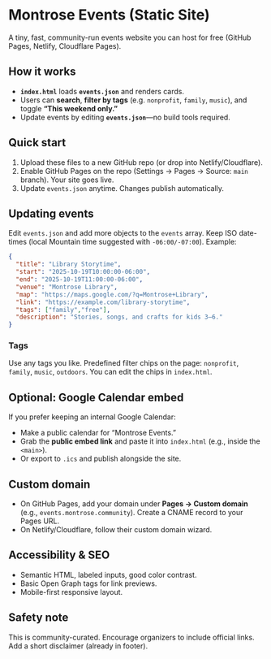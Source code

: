 
# Montrose Events (Static Site)

A tiny, fast, community-run events website you can host for free (GitHub Pages, Netlify, Cloudflare Pages).

## How it works
- **`index.html`** loads **`events.json`** and renders cards.
- Users can **search**, **filter by tags** (e.g. `nonprofit`, `family`, `music`), and toggle **“This weekend only.”**
- Update events by editing **`events.json`**—no build tools required.

## Quick start
1. Upload these files to a new GitHub repo (or drop into Netlify/Cloudflare).
2. Enable GitHub Pages on the repo (Settings → Pages → Source: `main` branch). Your site goes live.
3. Update `events.json` anytime. Changes publish automatically.

## Updating events
Edit `events.json` and add more objects to the `events` array. Keep ISO date-times (local Mountain time suggested with `-06:00/-07:00`). Example:

```json
{
  "title": "Library Storytime",
  "start": "2025-10-19T10:00:00-06:00",
  "end": "2025-10-19T11:00:00-06:00",
  "venue": "Montrose Library",
  "map": "https://maps.google.com/?q=Montrose+Library",
  "link": "https://example.com/library-storytime",
  "tags": ["family","free"],
  "description": "Stories, songs, and crafts for kids 3–6."
}
```

### Tags
Use any tags you like. Predefined filter chips on the page: `nonprofit`, `family`, `music`, `outdoors`. You can edit the chips in `index.html`.

## Optional: Google Calendar embed
If you prefer keeping an internal Google Calendar:
- Make a public calendar for “Montrose Events.”
- Grab the **public embed link** and paste it into `index.html` (e.g., inside the `<main>`).
- Or export to `.ics` and publish alongside the site.

## Custom domain
- On GitHub Pages, add your domain under **Pages → Custom domain** (e.g., `events.montrose.community`). Create a CNAME record to your Pages URL.
- On Netlify/Cloudflare, follow their custom domain wizard.

## Accessibility & SEO
- Semantic HTML, labeled inputs, good color contrast.
- Basic Open Graph tags for link previews.
- Mobile-first responsive layout.

## Safety note
This is community-curated. Encourage organizers to include official links. Add a short disclaimer (already in footer).
